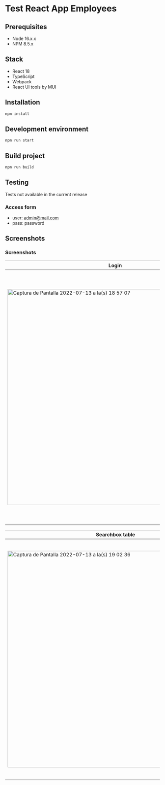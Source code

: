 # Test React App Employees

## Prerequisites

- Node 16.x.x
- NPM 8.5.x

## Stack
- React 18
- TypeScript
- Webpack
- React UI tools by MUI

## Installation

```sh
npm install
```

## Development environment

```sh
npm run start
```

## Build project

```sh
npm run build
```

## Testing

Tests not available in the current release

### Access form

- user: admin@mail.com
- pass: password

## Screenshots

### Screenshots

|Login|Employees|
|---|---|
| <img width="701" alt="Captura de Pantalla 2022-07-13 a la(s) 18 57 07" src="https://user-images.githubusercontent.com/8331789/178856811-d7f3db1f-c7fb-40a3-a6aa-4432a1b5cefc.png"> | <img width="821" alt="Captura de Pantalla 2022-07-13 a la(s) 18 57 28" src="https://user-images.githubusercontent.com/8331789/178856851-225ab055-9361-4895-8d38-414e049c7825.png"> |

|Searchbox table| Upload (fake storage)|
|---|---|
| <img width="703" alt="Captura de Pantalla 2022-07-13 a la(s) 19 02 36" src="https://user-images.githubusercontent.com/8331789/178857159-905e9b12-62fe-44cf-805c-c9ee58c998d9.png"> | <img width="775" alt="Captura de Pantalla 2022-07-13 a la(s) 18 57 45" src="https://user-images.githubusercontent.com/8331789/178857181-4a9a0297-9755-47e9-a73c-2591022895e0.png"> |

